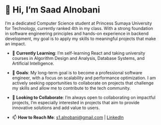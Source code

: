 # 👋 Hi, I’m Saad Alnobani

I’m a dedicated Computer Science student at Princess Sumaya University for Technology, currently ranked 4th in my class. With a strong foundation in software engineering principles and hands-on experience in backend development, my goal is to apply my skills to meaningful projects that make an impact. 

- 🌱 **Currently Learning**: I’m self-learning React and taking university courses in Algorithm Design and Analysis, Database Systems, and Artificial Intelligence.

- 🎯 **Goals**: My long-term goal is to become a professional software engineer, with a focus on scalability and performance optimization. I am actively seeking opportunities to collaborate on projects that challenge my skills and allow me to contribute to the tech community.

- 💞️ **Looking to Collaborate**: I’m always open to collaborating on impactful projects, I’m especially interested in projects that aim to provide innovative solutions and add value to users.

- 📫 **How to Reach Me**: [s1.alnobani@gmail.com](mailto:saad.alnobani@example.com) | [LinkedIn](https://www.linkedin.com/in/saad-alnobani)

<!---
alnobanideveloper/alnobanideveloper is a ✨ special ✨ repository because its `README.md` (this file) appears on your GitHub profile.
You can click the Preview link to take a look at your changes.
--->
